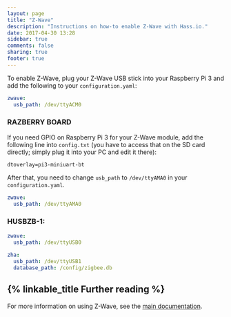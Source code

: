 ```yaml
---
layout: page
title: "Z-Wave"
description: "Instructions on how-to enable Z-Wave with Hass.io."
date: 2017-04-30 13:28
sidebar: true
comments: false
sharing: true
footer: true
---
```


To enable Z-Wave, plug your Z-Wave USB stick into your Raspberry Pi 3 and add the following to your `configuration.yaml`:

```yaml
zwave:
  usb_path: /dev/ttyACM0
```

### RAZBERRY BOARD

If you need GPIO on Raspberry Pi 3 for your Z-Wave module, add the following line into `config.txt` (you have to access that on the SD card directly; simply plug it into your PC and edit it there):

```
dtoverlay=pi3-miniuart-bt
```

After that, you need to change `usb_path` to `/dev/ttyAMA0` in your `configuration.yaml`.

```yaml
zwave:
  usb_path: /dev/ttyAMA0
```

### HUSBZB-1:

```yaml
zwave:
  usb_path: /dev/ttyUSB0
  
zha:
  usb_path: /dev/ttyUSB1
  database_path: /config/zigbee.db
```

## {% linkable_title Further reading %}

For more information on using Z-Wave, see the [main documentation](/docs/z-wave/).
